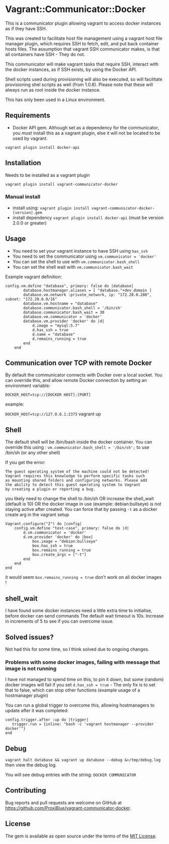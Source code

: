 # Vagrant::Communicator::Docker

This is a communicator plugin allowing vagrant to access docker instances as if they have SSH.

This was created to facilitate host file management using a vagrant host file manager plugin, which requires SSH to fetch, 
edit, and put back container hosts files. The assumption that vagrant SSH communicator makes, is that all containers
have SSH - They do not.

This communicator will make vagrant tasks that require SSH, interact with the docker instances, as if SSH exists, by 
using the Docker API.

Shell scripts used during provisioning will also be executed, so will facilitate provisioning shel scripts as well (from 1.0.8).
Please note that these will always run as root inside the docker instance.

This has only been used in a Linux environment.

## Requirements

* Docker API gem. Although set as a dependency for the communicator, you *must* install this as a vagrant plugin, else it will not be located to be used by vagrant.

```
vagrant plugin install docker-api
```

## Installation

Needs to be installed as a vagrant plugin

```
vagrant plugin install vagrant-communicator-docker
```

### Manual install

* install using: ```vagrant plugin install vagrant-communicator-docker-[version].gem```
* install dependency ```vagrant plugin install docker-api``` (must be version 2.0.0 or greater)


## Usage

* You need to set your vagrant instance to have SSH using ```has_ssh```
* You need to set the communicator using ```vm.communicator = 'docker'```
* You can set the shell to use with ```vm.communicator.bash_shell```
* You can set the shell wait with ```vm.communicator.bash_wait```

Example vagrant definition:

```
config.vm.define "database", primary: false do |database|
        database.hostmanager.aliases = [ "database."+dev_domain ]
        database.vm.network :private_network, ip: "172.20.0.208", subnet: "172.20.0.0/16"
        database.vm.hostname = "database"
        database.communicator.bash_shell = '/bin/sh'
        database.communicator.bash_wait = 30
        database.vm.communicator = 'docker'
        database.vm.provider 'docker' do |d|
            d.image = "mysql:5.7"
            d.has_ssh = true
            d.name = "database"
            d.remains_running = true
        end
    end
```

## Communication over TCP with remote Docker

By default the communicator connects with Docker over a local socket. You can override this, and allow remote Docker connection by setting an environment variable:

```DOCKER_HOST=tcp://[DOCKER HOST]:[PORT]```

example:

```DOCKER_HOST=tcp://127.0.0.1:2375``` vagrant up

## Shell

The default shell will be /bin/bash inside the docker container. You can override this using : ```vm.communicator.bash_shell = '/bin/sh';``` to use /bin/sh (or any other shell)

If you get the error:

```
The guest operating system of the machine could not be detected!
Vagrant requires this knowledge to perform specific tasks such
as mounting shared folders and configuring networks. Please add
the ability to detect this guest operating system to Vagrant
by creating a plugin or reporting a bug.

```

you likely need to change the shell to /bin/sh OR increase the shell_wait (default is 10)
OR the docker image in use (example: debian:bullseye) is not staying active after created.
You can force that by passing ```-t``` as a docker create arg in the vagrant setup

```
Vagrant.configure("2") do |config|
    config.vm.define "test-case", primary: false do |d|
        d.vm.communicator = 'docker'
        d.vm.provider 'docker' do |box|
            box.image = "debian:bullseye"
            box.has_ssh = true
            box.remains_running = true
            box.create_args = ["-t"]
        end
    end
end
```

it would seem ```box.remains_running = true``` don't work on all docker images !

## shell_wait

I have found some docker instances need a little extra time to initialise, before docker can send commands
The default wait timeout is 10s. Increase in increments of 5 to see if you can overcome issue.

## Solved issues?

Not had this for some time, so I think solved due to ongoing changes.

### Problems with some docker images, failing with message that image is not running

I have not managed to spend time on this, to pin it down, but some (random) docker images will fail if you set ```d.has_ssh = true``` - The only fix is to set that to false, which can stop other functions (example usage of a hostmanager plugin)

You can run a global trigger to overcome this, allowing hostmanagers to update after it was completed:

```
config.trigger.after :up do |trigger|
   trigger.run = {inline: "bash -c 'vagrant hostmanager --provider docker'"}
end
```

## Debug

```vagrant halt database && vagrant up database --debug &>/tmp/debug.log``` then view the debug log.

You will see debug entries with the string: ```DOCKER COMMUNICATOR``` 

## Contributing

Bug reports and pull requests are welcome on GitHub at https://github.com/ProxiBlue/vagrant-communicator-docker.

## License

The gem is available as open source under the terms of the [MIT License](https://opensource.org/licenses/MIT).
